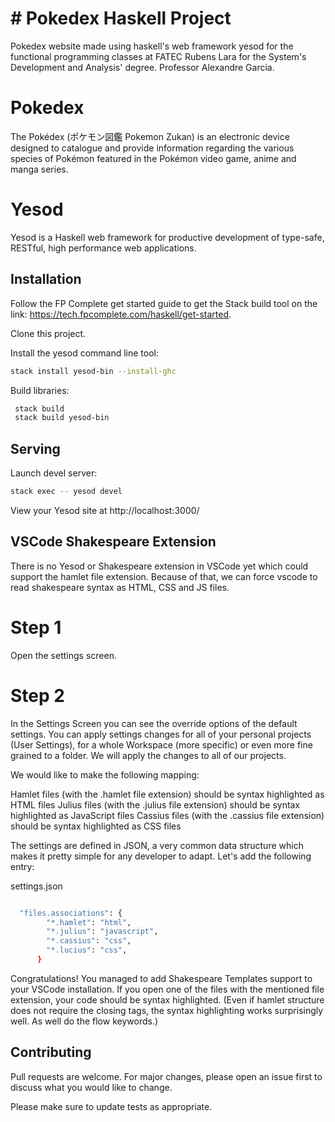 # # Pokedex Haskell Project
Pokedex website made using haskell's web framework yesod for the functional programming classes at FATEC Rubens Lara for the System's Development and Analysis' degree.
Professor Alexandre Garcia.

# Pokedex

The Pokédex (ポケモン図鑑 Pokemon Zukan) is an electronic device designed to catalogue and provide information regarding the various species of Pokémon featured in the Pokémon video game, anime and manga series.

# Yesod

Yesod is a Haskell web framework for productive development of type-safe, RESTful, high performance web applications.

## Installation

Follow the FP Complete get started guide to get the Stack build tool on the link: https://tech.fpcomplete.com/haskell/get-started.

Clone this project.

Install the yesod command line tool: 
```bash
stack install yesod-bin --install-ghc
```

Build libraries:
```bash
 stack build
 stack build yesod-bin
```
## Serving

Launch devel server: 
```bash
stack exec -- yesod devel
```
View your Yesod site at http://localhost:3000/



## VSCode Shakespeare Extension

There is no Yesod or Shakespeare extension in VSCode yet which could support the hamlet file extension. Because of that, we can force vscode to read shakespeare syntax as HTML, CSS and JS files.

# Step 1

Open the settings screen.

# Step 2

In the Settings Screen you can see the override options of the default settings. You can apply settings changes for all of your personal projects (User Settings), for a whole Workspace (more specific) or even more fine grained to a folder. We will apply the changes to all of our projects.

We would like to make the following mapping:

Hamlet files (with the .hamlet file extension) should be syntax highlighted as HTML files
Julius files (with the .julius file extension) should be syntax highlighted as JavaScript files
Cassius files (with the .cassius file extension) should be syntax highlighted as CSS files

The settings are defined in JSON, a very common data structure which makes it pretty simple for any developer to adapt. Let's add the following entry:

settings.json
```bash

  "files.associations": {
        "*.hamlet": "html",
        "*.julius": "javascript",
        "*.cassius": "css",
        "*.lucius": "css",
      }
```

Congratulations! You managed to add Shakespeare Templates support to your VSCode installation. If you open one of the files with the mentioned file extension, your code should be syntax highlighted. (Even if hamlet structure does not require the closing tags, the syntax highlighting works surprisingly well. As well do the flow keywords.)



## Contributing
Pull requests are welcome. For major changes, please open an issue first to discuss what you would like to change.

Please make sure to update tests as appropriate.
